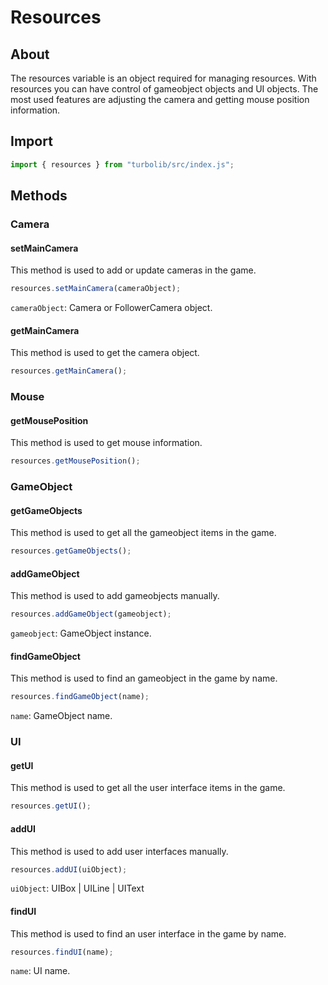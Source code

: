# Resources
## About
The resources variable is an object required for managing resources. With resources you can have control of gameobject objects and UI objects. The most used features are adjusting the camera and getting mouse position information.

## Import
```javascript
import { resources } from "turbolib/src/index.js";
```

## Methods
### Camera
#### setMainCamera
This method is used to add or update cameras in the game.
```javascript
resources.setMainCamera(cameraObject);
```
`cameraObject`: Camera or FollowerCamera object. 

#### getMainCamera
This method is used to get the camera object.
```javascript
resources.getMainCamera();
```

### Mouse
#### getMousePosition
This method is used to get mouse information.
```javascript
resources.getMousePosition();
```

### GameObject
#### getGameObjects
This method is used to get all the gameobject items in the game.
```javascript
resources.getGameObjects();
```

#### addGameObject
This method is used to add gameobjects manually.
```javascript
resources.addGameObject(gameobject);
```
`gameobject`: GameObject instance.

#### findGameObject
This method is used to find an gameobject in the game by name.
```javascript
resources.findGameObject(name);
```
`name`: GameObject name.

### UI
#### getUI
This method is used to get all the user interface items in the game.
```javascript
resources.getUI();
```

#### addUI
This method is used to add user interfaces manually.
```javascript
resources.addUI(uiObject);
```
`uiObject`: UIBox | UILine | UIText

#### findUI
This method is used to find an user interface in the game by name.
```javascript
resources.findUI(name);
```
`name`: UI name.